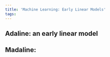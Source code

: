 ```yaml
---
title: 'Machine Learning: Early Linear Models'
tags:
---
```


## Adaline: an early linear model

## Madaline: 

